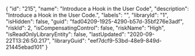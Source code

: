 {
  "id": "215",
  "name": "Introduce a Hook in the User Code",
  "description": "Introduce a Hook in the User Code.",
  "labels": "",
  "libraryId": "1",
  "isHidden": false,
  "guid": "fad04209-1925-4290-b57d-35bf276e3adf",
  "riskId": 2,
  "isCompensatingControl": false,
  "riskName": "High",
  "isReadOnlyLibraryEntity": false,
  "lastUpdated": "2020-09-22T13:26:50.217",
  "libraryGuid": "eef7dcf9-53bd-48e9-849d-21445ebad101"
}